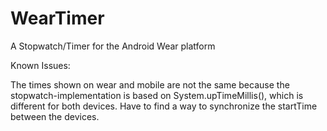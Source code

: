 # WearTimer
A Stopwatch/Timer for the Android Wear platform

Known Issues:

The times shown on wear and mobile are not the same because the stopwatch-implementation is based on System.upTimeMillis(), which is different for both devices. Have to find a way to synchronize the startTime between the devices.

